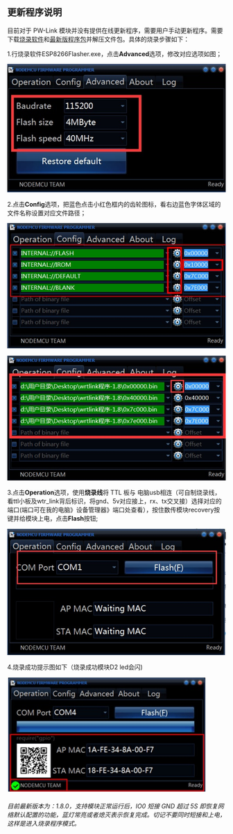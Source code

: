 ## 更新程序说明

目前对于 PW-Link 模块并没有提供在线更新程序，需要用户手动更新程序。需要下载[烧录软件](http://fw.cuav.net/pc/ESP8266Flasher.rar)和[最新版程序包](http://fw.cuav.net/pc/wifilink.rar)并解压文件包。具体的烧录步骤如下：

1.行烧录软件ESP8266Flasher.exe，点击**Advanced**选项，修改对应选项如图；

![](/assets/wtr5.jpg)

2.点击**Config**选项，把蓝色点击小红色框内的齿轮图标，看右边蓝色字体区域的文件名称设置对应文件路径；

![](/assets/wtr6.jpg)



![](/assets/wtr2.jpg)

3.点击**Operation**选项，使用**烧录线**将 TTL 板与 电脑usb相连（可自制烧录线，看ttl小板及wtr\_link背后标识，将gnd、5v对应接上，rx、tx交叉接）选择对应的端口\(端口可在我的电脑》设备管理器》端口处查看），按住数传模块recovery按键并给模块上电，点击**Flash**按钮;

![](/assets/wtr3.jpg)

4.烧录成功提示图如下（烧录成功模块D2 led会闪\)

![](/assets/wtr4.jpg)

###### 目前最新版本为：1.8.0，支持模块正常运行后，IO0 短接 GND 超过 5S 即恢复网络默认配置的功能，蓝灯常亮或者熄灭表示恢复完成。切记不要同时短接和上电，这样是进入烧录程序模式。

###### 



